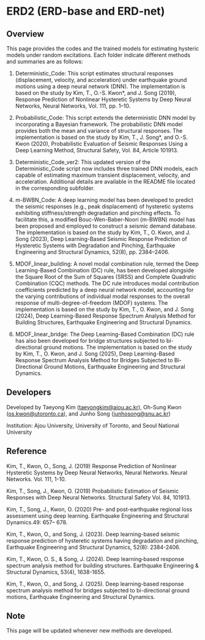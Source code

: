 # ERD2 (ERD-base and ERD-net)

## Overview
This page provides the codes and the trained models for estimating hysteric models under random excitations. Each folder indicate different methods and summaries are as follows:

1. Deterministic_Code: This script estimates structural responses (displacement, velocity, and acceleration) under earthquake ground motions using a deep neural network (DNN). The implementation is based on the study by Kim, T., O.-S. Kwon*, and J. Song (2019), Response Prediction of Nonlinear Hysteretic Systems by Deep Neural Networks, Neural Networks, Vol. 111, pp. 1–10.

2. Probabilistic_Code: This script extends the deterministic DNN model by incorporating a Bayesian framework. The probabilistic DNN model provides both the mean and variance of structural responses. The implementation is based on the study by Kim, T., J. Song*, and O.-S. Kwon (2020), Probabilistic Evaluation of Seismic Responses Using a Deep Learning Method, Structural Safety, Vol. 84, Article 101913.

3. Deterministic_Code_ver2: This updated version of the Deterministic_Code script now includes three trained DNN models, each capable of estimating maximum transient displacement, velocity, and acceleration. Additional details are available in the README file located in the corresponding subfolder.

4. m-BWBN_Code: A deep learning model has been developed to predict the seismic responses (e.g., peak displacement) of hysteretic systems exhibiting stiffness/strength degradation and pinching effects. To facilitate this, a modified Bouc-Wen-Baber-Noori (m-BWBN) model has been proposed and employed to construct a seismic demand database. The implementation is based on the study by Kim, T., O. Kwon, and J. Song (2023), Deep Learning-Based Seismic Response Prediction of Hysteretic Systems with Degradation and Pinching, Earthquake Engineering and Structural Dynamics, 52(8), pp. 2384–2406.

5. MDOF_linear_building: A novel modal combination rule, termed the Deep Learning-Based Combination (DC) rule, has been developed alongside the Square Root of the Sum of Squares (SRSS) and Complete Quadratic Combination (CQC) methods. The DC rule introduces modal contribution coefficients predicted by a deep neural network model, accounting for the varying contributions of individual modal responses to the overall response of multi-degree-of-freedom (MDOF) systems. The implementation is based on the study by Kim, T., O. Kwon, and J. Song (2024), Deep Learning-Based Response Spectrum Analysis Method for Building Structures, Earthquake Engineering and Structural Dynamics.

6. MDOF_linear_bridge: The Deep Learning-Based Combination (DC) rule has also been developed for bridge structures subjected to bi-directional ground motions. The implementation is based on the study by Kim, T., O. Kwon, and J. Song (2025), Deep Learning-Based Response Spectrum Analysis Method for Bridges Subjected to Bi-Directional Ground Motions, Earthquake Engineering and Structural Dynamics.


## Developers
Developed by Taeyong Kim (taeyongkim@ajou.ac.kr), Oh-Sung Kwon (os.kwon@utoronto.ca), and Junho Song (junhosong@snu.ac.kr)


Institution: Ajou University, University of Toronto, and Seoul National University

## Reference
Kim, T., Kwon, O., Song, J. (2019) Response Prediction of Nonlinear Hysteretic Systems by Deep Neural Networks, Neural Networks. Neural Networks. Vol. 111, 1-10.

Kim, T., Song, J., Kwon, O. (2019) Probabilistic Estimation of Seismic Responses with Deep Neural Networks. Structural Safety Vol. 84, 101913.

Kim, T., Song, J., Kwon, O. (2020) Pre- and post-earthquake regional loss assessment using deep learning. Earthquake Engineering and Structural Dynamics.49: 657– 678.

Kim, T., Kwon, O., and Song, J. (2023). Deep learning-based seismic response prediction of hysteretic systems having degradation and pinching, Earthquake Engineering and Structural Dynamics, 52(8): 2384-2406. 

Kim, T., Kwon, O. S., & Song, J. (2024). Deep learning‐based response spectrum analysis method for building structures. Earthquake Engineering & Structural Dynamics, 53(4), 1638-1655.

Kim, T., Kwon, O., and Song, J. (2025). Deep learning-based response spectrum analysis method for bridges subjected to bi-directional ground motions, Earthquake Engineering and Structural Dynamics.

## Note
This page will be updated whenever new methods are developed.
